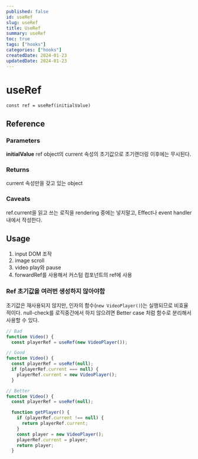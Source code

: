 ```yaml
---
published: false
id: useRef
slug: useRef
title: UseRef
summary: useRef
toc: true
tags: ["hooks"]
categories: ["hooks"]
createdDate: 2024-01-23
updatedDate: 2024-01-23
---
```


# useRef

```tsx
const ref = useRef(initialValue)
```

## Reference
### Parameters
**initialValue**
ref object의 current 속성의 초기값으로 초기랜더링 이후에는 무시된다.

### Returns
current 속성만을 갖고 있는 object

### Caveats
ref.current을 읽고 쓰는 로직을 rendering 중에는 넣지말고,
Effect나 event handler내에서 작성한다.

## Usage

1. input DOM 조작
2. image scroll
3. video play와 pause
4. forwardRef를 사용해서 커스텀 컴포넌트의 ref에 사용

### Ref 초기값을 여러번 생성하지 않아야함

초기값은 재사용되지 않지만, 인자의 함수(`new VideoPlayer()`)는 실행되므로 비효율적이다.
null-check를 로직중간에서 하지 않으려면 Better case 처럼 함수로 분리해서 사용할 수 있다.
```ts
// Bad
function Video() {
  const playerRef = useRef(new VideoPlayer());

// Good
function Video() {
  const playerRef = useRef(null);
  if (playerRef.current === null) {
    playerRef.current = new VideoPlayer();
  }

// Better
function Video() {
  const playerRef = useRef(null);

  function getPlayer() {
    if (playerRef.current !== null) {
      return playerRef.current;
    }
    const player = new VideoPlayer();
    playerRef.current = player;
    return player;
  }
```
